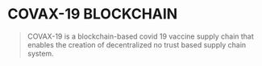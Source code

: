 # COVAX-19 BLOCKCHAIN

> COVAX-19 is a blockchain-based covid 19 vaccine supply chain that enables the creation of decentralized no trust based supply chain system.
